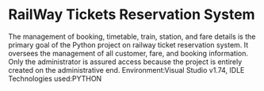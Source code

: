 # RailWay Tickets Reservation System

The management of booking, timetable, train, station, and fare details is the primary goal of the Python project on railway ticket reservation system. It oversees the management of all customer, fare, and booking information. Only the administrator is assured access because the project is entirely created on the administrative end.
Environment:Visual Studio v1.74, IDLE
Technologies used:PYTHON
